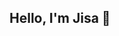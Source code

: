 ## Hello, I'm Jisa 👋

<!--
**jpius2/jpius2** is a ✨ _special_ ✨ repository because its `README.md` (this file) appears on your GitHub profile.

🔭 I am a student who is passionate about business, software development, and design. I'm currently studying Computer Science at the University of Western Ontario.

📧 Contact me at jpius2@uwo.ca

I'm always looking to learn something new, and am open to meeting like-minded individuals! Feel free to reach out and connect with me :) 

--> 
